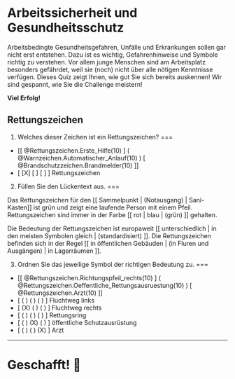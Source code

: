 <!--

author: Hilke Domsch; Volker Göhler

email:    hilke.domsch@gkz-ev.de

version: 0.0.2

language: de

narrator: Deutsch Female

edit: true
date: 2025-07-21
icon: https://raw.githubusercontent.com/Ifi-DiAgnostiK-Project/LiaScript-Courses/refs/heads/main/img/Logo_234px.png
logo: https://upload.wikimedia.org/wikipedia/commons/thumb/2/2f/ISO_Exit_-_Right.svg/2880px-ISO_Exit_-_Right.svg.png

comment:  Rettungszeichen

attribute: Sicherheitszeichen von [Berufsgenossenschaft Holz und Metall](https://www.bghm.de/arbeitsschuetzer/praxishilfen/sicherheitszeichen)

import: https://raw.githubusercontent.com/Ifi-DiAgnostiK-Project/LiaScript_DragAndDrop_Template/refs/heads/main/README.md
import: https://raw.githubusercontent.com/Ifi-DiAgnostiK-Project/Piktogramme/refs/heads/main/makros.md
import: https://raw.githubusercontent.com/Ifi-DiAgnostiK-Project/LiaScript_ImageQuiz/refs/heads/main/README.md

title: Rettungszeichen

tags:
    - Arbeitssicherheit
    - Gesundheitsschutz

@style
.flex-container {
    display: flex;[](https://liascript.github.io/LiveEditor/liascript/index.html?#5)
    flex-wrap: wrap; /* Allows the items to wrap as needed */
    align-items: stretch;
    gap: 20px; /* Adds both horizontal and vertical spacing between items */
}

.flex-child { 
    flex: 1;
    margin-right: 20px; /* Adds space between the columns */
}

@media (max-width: 600px) {
    .flex-child {
        flex: 100%; /* Makes the child divs take up the full width on slim devices */
        margin-right: 0; /* Removes the right margin */
    }
}

.image_matrix img {
    padding: 3px;
    margin: 5px;
    width: 100px;
    border: 1px black solid;
    display:inline-block;
}

@end

-->

# Arbeitssicherheit und Gesundheitsschutz

Arbeitsbedingte Gesundheitsgefahren, Unfälle und Erkrankungen sollen gar nicht erst entstehen. Dazu ist es wichtig, Gefahrenhinweise und Symbole richtig zu verstehen.
Vor allem junge Menschen sind am Arbeitsplatz besonders gefährdet, weil sie (noch) nicht über alle nötigen Kenntnisse verfügen.
Dieses Quiz zeigt Ihnen, wie gut Sie sich bereits auskennen!
Wir sind gespannt, wie Sie die Challenge meistern!

__Viel Erfolg!__

## Rettungszeichen

1. Welches dieser Zeichen ist ein Rettungszeichen?
===
<!-- --{{1}}--
Welches dieser Zeichen ist ein Rettungszeichen?
-->

<!-- data-randomize -->
- [[ @Rettungszeichen.Erste_Hilfe(10) ] ( @Warnzeichen.Automatischer_Anlauf(10) ) [ @Brandschutzzeichen.Brandmelder(10) ]]
- [    [X]           [ ]             [ ]     ]  Rettungszeichen



2. Füllen Sie den Lückentext aus.
===
<!-- --{{2}}--
Füllen Sie den Lückentext aus.
-->

<!-- data-randomize -->
Das Rettungszeichen für den [[ Sammelpunkt | (Notausgang) | Sani-Kasten]] ist grün und zeigt eine laufende Person mit einem Pfeil.
Rettungszeichen sind immer in der Farbe [[ rot |   blau   | (grün) ]] gehalten. 

Die Bedeutung der Rettungszeichen ist europaweit [[ unterschiedlich |   in den meisten Symbolen gleich   | (standardisiert) ]].
Die Rettungszeichen befinden sich in der Regel [[ in öffentlichen Gebäuden |   (in Fluren und Ausgängen)  | in Lagerräumen ]].



3. Ordnen Sie das jeweilige Symbol der richtigen Bedeutung zu.
===
<!-- --{{3}}--
Ordnen Sie das jeweilige Symbol im Bild 1, 2 und 3 der richtigen Bedeutung zu. 
-->

<!-- data-randomize -->
-   [[ @Rettungszeichen.Richtungspfeil_rechts(10) ]        ( @Rettungszeichen.Oeffentliche_Rettungsausruestung(10) )                 [ 	@Rettungszeichen.Arzt(10) ]]
- [    ( )              ( )                      ( )     ]  Fluchtweg links
- [    (X)              ( )                      ( )     ]  Fluchtweg rechts
- [    ( )              ( )                      ( )     ]  Rettungsring
- [    ( )              (X)                      ( )     ]  öffentliche Schutzausrüstung
- [    ( )              ( )                      (X)     ]  Arzt

---

Geschafft! 🙌
===
